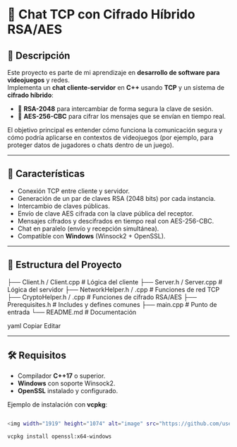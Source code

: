 # 🔐 Chat TCP con Cifrado Híbrido RSA/AES

## 📌 Descripción
Este proyecto es parte de mi aprendizaje en **desarrollo de software para videojuegos** y redes.  
Implementa un **chat cliente-servidor** en **C++** usando **TCP** y un sistema de **cifrado híbrido**:

- 🔑 **RSA-2048** para intercambiar de forma segura la clave de sesión.
- 🔐 **AES-256-CBC** para cifrar los mensajes que se envían en tiempo real.

El objetivo principal es entender cómo funciona la comunicación segura y cómo podría aplicarse en contextos de videojuegos (por ejemplo, para proteger datos de jugadores o chats dentro de un juego).

---

## 🚀 Características
- Conexión TCP entre cliente y servidor.
- Generación de un par de claves RSA (2048 bits) por cada instancia.
- Intercambio de claves públicas.
- Envío de clave AES cifrada con la clave pública del receptor.
- Mensajes cifrados y descifrados en tiempo real con AES-256-CBC.
- Chat en paralelo (envío y recepción simultánea).
- Compatible con **Windows** (Winsock2 + OpenSSL).

---

## 📂 Estructura del Proyecto
├── Client.h / Client.cpp # Lógica del cliente
├── Server.h / Server.cpp # Lógica del servidor
├── NetworkHelper.h / .cpp # Funciones de red TCP
├── CryptoHelper.h / .cpp # Funciones de cifrado RSA/AES
├── Prerequisites.h # Includes y defines comunes
├── main.cpp # Punto de entrada
└── README.md # Documentación

yaml
Copiar
Editar

---

## 🛠️ Requisitos
- Compilador **C++17** o superior.
- **Windows** con soporte Winsock2.
- **OpenSSL** instalado y configurado.

Ejemplo de instalación con **vcpkg**:
```bash

<img width="1919" height="1074" alt="image" src="https://github.com/user-attachments/assets/f32038ce-2b16-4a9e-aed2-426472e78000" />

vcpkg install openssl:x64-windows
